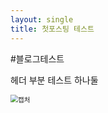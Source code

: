 ```yaml
---
layout: single
title: 첫포스팅 테스트
---
```


#블로그테스트	



헤더 부분 테스트 하나둘

<img src="C:\Users\ty100\Documents\GitHub\tvewai.github.io\images\2022-01-04-first\testimg.PNG" alt="캡처" style="zoom:75%;" />
